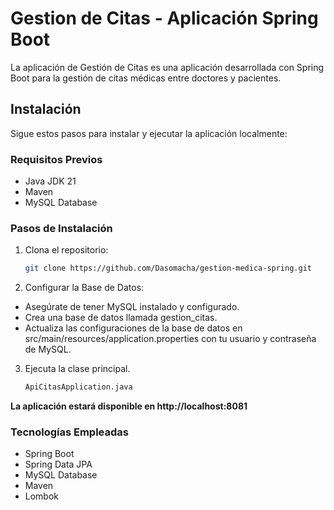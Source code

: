 # Gestion de Citas - Aplicación Spring Boot

La aplicación de Gestión de Citas es una aplicación desarrollada con Spring Boot para la gestión de citas médicas entre doctores y pacientes.

## Instalación

Sigue estos pasos para instalar y ejecutar la aplicación localmente:

### Requisitos Previos

- Java JDK 21
- Maven
- MySQL Database

### Pasos de Instalación

1. Clona el repositorio:

   ```bash
   git clone https://github.com/Dasomacha/gestion-medica-spring.git

2. Configurar la Base de Datos:

- Asegúrate de tener MySQL instalado y configurado.
- Crea una base de datos llamada gestion_citas.
- Actualiza las configuraciones de la base de datos en src/main/resources/application.properties con tu usuario y contraseña de MySQL.

3. Ejecuta la clase principal.
    ```bash
    ApiCitasApplication.java

**La aplicación estará disponible en http://localhost:8081**

### Tecnologías Empleadas
- Spring Boot
- Spring Data JPA
- MySQL Database
- Maven
- Lombok